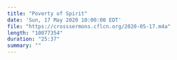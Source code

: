 ```yaml
---
title: "Poverty of Spirit"
date: 'Sun, 17 May 2020 10:00:00 EDT'
file: "https://crosssermons.cflcn.org/2020-05-17.m4a"
length: "10077354"
duration: "25:37"
summary: ""
---
```

